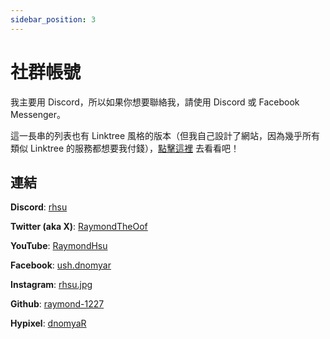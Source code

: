 ```yaml
---
sidebar_position: 3
---
```


# 社群帳號

我主要用 Discord，所以如果你想要聯絡我，請使用 Discord 或 Facebook Messenger。

這一長串的列表也有 Linktree 風格的版本（但我自己設計了網站，因為幾乎所有類似 Linktree 的服務都想要我付錢），[點擊這裡](https://raymond-1227.github.io/social) 去看看吧！

## 連結

**Discord**: [rhsu](https://discord.gg/sZmg77n5EC)

**Twitter (aka X)**: [RaymondTheOof](https://twitter.com/RaymondTheOof)

**YouTube**: [RaymondHsu](https://youtube.com/RaymondHsu)

**Facebook**: [ush.dnomyar](https://facebook.com/ush.dnomyar)

**Instagram**: [rhsu.jpg](https://instagram.com/rhsu.jpg)

**Github**: [raymond-1227](https://github.com/raymond-1227)

**Hypixel**: [dnomyaR](https://hypixel.net/members/dnomyar.1811695)